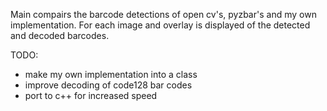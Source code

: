 Main compairs the barcode detections of open cv's, pyzbar's and my own implementation.
For each image and overlay is displayed of the detected and decoded barcodes.

TODO:
- make my own implementation into a class
- improve decoding of code128 bar codes
- port to c++ for increased speed
